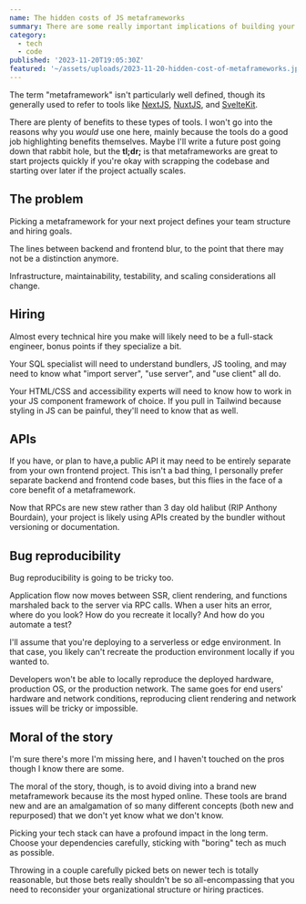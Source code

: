 ```yaml
---
name: The hidden costs of JS metaframeworks
summary: There are some really important implications of building your web product with a metaframework. These don't get talked about enough.
category:
  - tech
  - code
published: '2023-11-20T19:05:30Z'
featured: '~/assets/uploads/2023-11-20-hidden-cost-of-metaframeworks.jpg'
---
```


The term "metaframework" isn't particularly well defined, though its generally used to refer to tools like [NextJS](https://nextjs.org/), [NuxtJS](https://nuxt.com/), and [SvelteKit](https://kit.svelte.dev/).

There are plenty of benefits to these types of tools. I won't go into the reasons why you _would_ use one here, mainly because the tools do a good job highlighting benefits themselves. Maybe I'll write a future post going down that rabbit hole, but the **tl;dr;** is that metaframeworks are great to start projects quickly if you're okay with scrapping the codebase and starting over later if the project actually scales.

## The problem

Picking a metaframework for your next project defines your team structure and hiring goals.

The lines between backend and frontend blur, to the point that there may not be a distinction anymore.

Infrastructure, maintainability, testability, and scaling considerations all change.

## Hiring

Almost every technical hire you make will likely need to be a full-stack engineer, bonus points if they specialize a bit.

Your SQL specialist will need to understand bundlers, JS tooling, and may need to know what "import server", "use server", and "use client" all do.

Your HTML/CSS and accessibility experts will need to know how to work in your JS component framework of choice. If you pull in Tailwind because styling in JS can be painful, they'll need to know that as well.

## APIs

If you have, or plan to have,a public API it may need to be entirely separate from your own frontend project. This isn't a bad thing, I personally prefer separate backend and frontend code bases, but this flies in the face of a core benefit of a metaframework.

Now that RPCs are new stew rather than 3 day old halibut (RIP Anthony Bourdain), your project is likely using APIs created by the bundler without versioning or documentation.

## Bug reproducibility

Bug reproducibility is going to be tricky too.

Application flow now moves between SSR, client rendering, and functions marshaled back to the server via RPC calls. When a user hits an error, where do you look? How do you recreate it locally? And how do you automate a test?

I'll assume that you're deploying to a serverless or edge environment. In that case, you likely can't recreate the production environment locally if you wanted to.

Developers won't be able to locally reproduce the deployed hardware, production OS, or the production network. The same goes for end users' hardware and network conditions, reproducing client rendering and network issues will be tricky or impossible.

## Moral of the story

I'm sure there's more I'm missing here, and I haven't touched on the pros though I know there are some.

The moral of the story, though, is to avoid diving into a brand new metaframework because its the most hyped online. These tools are brand new and are an amalgamation of so many different concepts (both new and repurposed) that we don't yet know what we don't know.

Picking your tech stack can have a profound impact in the long term. Choose your dependencies carefully, sticking with "boring" tech as much as possible.

Throwing in a couple carefully picked bets on newer tech is totally reasonable, but those bets really shouldn't be so all-encompassing that you need to reconsider your organizational structure or hiring practices.
